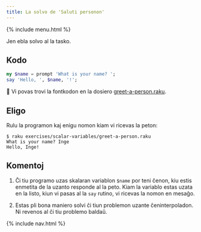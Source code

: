 ```yaml
---
title: La solvo de 'Saluti personon'
---
```


{% include menu.html %}

Jen ebla solvo al la tasko.

## Kodo

```raku
my $name = prompt 'What is your name? ';
say 'Hello, ', $name, '!';
```

🦋 Vi povas trovi la fontkodon en la dosiero [greet-a-person.raku](https://github.com/ash/raku-course/blob/master/exercises/scalar-variables/greet-a-person.raku).

## Eligo

Rulu la programon kaj enigu nomon kiam vi ricevas la peton:

```console
$ raku exercises/scalar-variables/greet-a-person.raku 
What is your name? Inge
Hello, Inge!
```

## Komentoj

1. Ĉi tiu programo uzas skalaran variablon `$name` por teni ĉenon, kiu estis enmetita de la uzanto responde al la peto. Kiam la variablo estas uzata en la listo, kiun vi pasas al la `say` rutino, vi ricevas la nomon en mesaĝo.

1. Estas pli bona maniero solvi ĉi tiun problemon uzante ĉeninterpoladon. Ni revenos al ĉi tiu problemo baldaŭ.

{% include nav.html %}